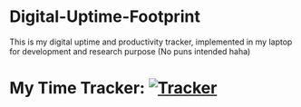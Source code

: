 # Digital-Uptime-Footprint

This is my digital uptime and productivity tracker, implemented in my laptop for development and research purpose (No puns intended haha)

# My Time Tracker: [![Tracker](https://img.shields.io/badge/TRACK-red.svg?&style=for-the-badge)](uptime.txt)
